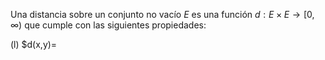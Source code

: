 Una distancia sobre un conjunto no vacío $E$ es una función $d: E\times E \rightarrow [0,\infty )$ que cumple con las siguientes propiedades:

(l) $d(x,y)=